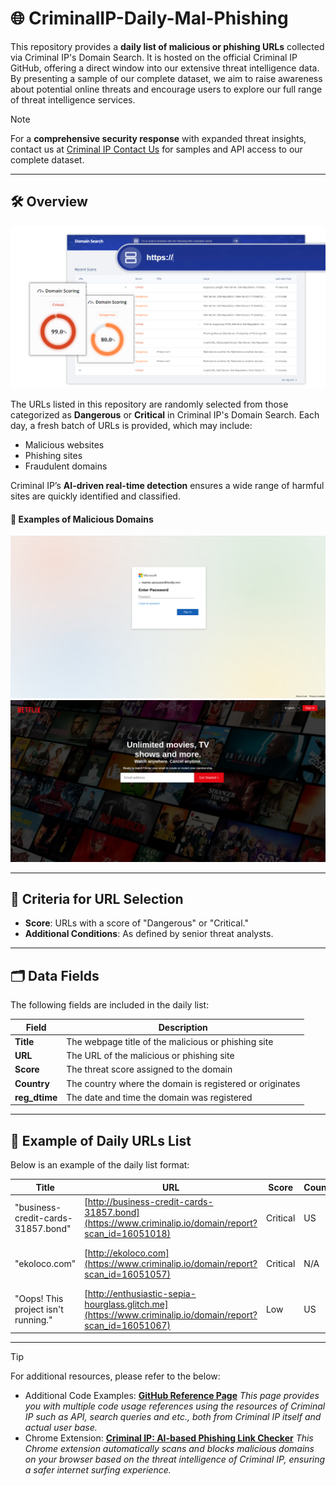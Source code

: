 # 🌐 CriminalIP-Daily-Mal-Phishing

This repository provides a **daily list of malicious or phishing URLs** collected via Criminal IP's Domain Search. It is hosted on the official Criminal IP GitHub, offering a direct window into our extensive threat intelligence data. By presenting a sample of our complete dataset, we aim to raise awareness about potential online threats and encourage users to explore our full range of threat intelligence services.

> [!NOTE]
> For a **comprehensive security response** with expanded threat insights, contact us at [Criminal IP Contact Us](https://www.criminalip.io/contact-us) for samples and API access to our complete dataset.

---

## 🛠️ Overview

![Criminal-IP-Domain-Search](Domain-Search-Image.png)

The URLs listed in this repository are randomly selected from those categorized as **Dangerous** or **Critical** in Criminal IP's Domain Search. Each day, a fresh batch of URLs is provided, which may include:
- Malicious websites
- Phishing sites
- Fraudulent domains

Criminal IP’s **AI-driven real-time detection** ensures a wide range of harmful sites are quickly identified and classified.

#### 🔗 Examples of Malicious Domains

![Criminal-IP-Found-Microsoft-Phishing](microsoft_phishing_site.png)
![Criminal-IP-Found-Netflix-Phishing](netflix_phishing_site.png)

---

## 🎯 Criteria for URL Selection

- **Score**: URLs with a score of "Dangerous" or "Critical."
- **Additional Conditions**: As defined by senior threat analysts.

---

## 🗂️ Data Fields

The following fields are included in the daily list:

| **Field**      | **Description**                                             |
|----------------|-------------------------------------------------------------|
| **Title**      | The webpage title of the malicious or phishing site          |
| **URL**        | The URL of the malicious or phishing site                    |
| **Score**      | The threat score assigned to the domain                      |
| **Country**    | The country where the domain is registered or originates     |
| **reg_dtime**  | The date and time the domain was registered                  |

---

## 📅 Example of Daily URLs List

Below is an example of the daily list format:

| **Title**               | **URL**                                                                                                            | **Score**  | **Country**   | **reg_dtime**   |
|-------------------------|--------------------------------------------------------------------------------------------------------------------|------------|---------------|-----------------|
| "business-credit-cards-31857.bond" | [http://business-credit-cards-31857.bond](https://www.criminalip.io/domain/report?scan_id=16051018) | Critical | US | 2024-10-08 02:30:29 (UTC) |
| "ekoloco.com" | [http://ekoloco.com](https://www.criminalip.io/domain/report?scan_id=16051057) | Critical | N/A | 2024-10-08 02:33:19 (UTC) |
| "Oops! This project isn't running." | [http://enthusiastic-sepia-hourglass.glitch.me](https://www.criminalip.io/domain/report?scan_id=16051067) | Low | US | 2024-10-08 02:34:04 (UTC) |

---

> [!TIP]
> For additional resources, please refer to the below:
> - Additional Code Examples: **[GitHub Reference Page](https://www.criminalip.io/developer/github-reference)**
> *This page provides you with multiple code usage references using the resources of Criminal IP such as API, search queries and etc., both from Criminal IP itself and actual user base.*
> - Chrome Extension: **[Criminal IP: AI-based Phishing Link Checker](https://www.criminalip.io/products/chrome-extension)**
> *This Chrome extension automatically scans and blocks malicious domains on your browser based on the threat intelligence of Criminal IP, ensuring a safer internet surfing experience.*
